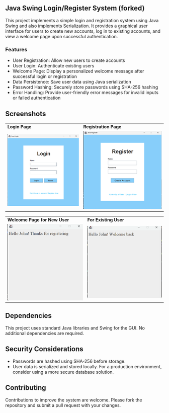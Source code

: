 ## Java Swing Login/Register System (forked)

This project implements a simple login and registration system using Java Swing and also implements Serialization. It provides a graphical user interface for users to create new accounts, log in to existing accounts, and view a welcome page upon successful authentication.

### Features

- User Registration: Allow new users to create accounts
- User Login: Authenticate existing users
- Welcome Page: Display a personalized welcome message after successful login or registration
- Data Persistence: Save user data using Java serialization
- Password Hashing: Securely store passwords using SHA-256 hashing
- Error Handling: Provide user-friendly error messages for invalid inputs or failed authentication

## Screenshots

<table>
  <tr>
    <td><strong>Login Page</strong></td>
    <td><strong>Registration Page</strong></td>
  </tr>
  <tr>
    <td><img src="Images/Login.png" width="400"/></td>
    <td><img src="Images/Register.png" width="400"/></td>
  </tr>
</table>
<table>
  <tr>
    <td><strong>Welcome Page for New User</strong></td>
    <td><strong>For Existing User</strong></td>
  </tr>
  <tr>
    <td><img src="Images/WelcomeNewUser.png" width="400"/></td>
    <td><img src="Images/WelcomeUser.png" width="400"/></td>
  </tr>
</table>

## Dependencies

This project uses standard Java libraries and Swing for the GUI. No additional dependencies are required.

## Security Considerations

- Passwords are hashed using SHA-256 before storage.
- User data is serialized and stored locally. For a production environment, consider using a more secure database solution.

## Contributing

Contributions to improve the system are welcome. Please fork the repository and submit a pull request with your changes.
